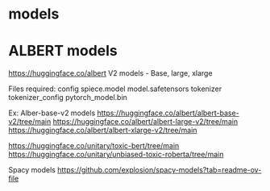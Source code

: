 # models


# ALBERT models
https://huggingface.co/albert 
V2 models - Base, large, xlarge


Files required:
  config
  spiece.model
  model.safetensors
  tokenizer
  tokenizer_config
  pytorch_model.bin


Ex:
Alber-base-v2 models
https://huggingface.co/albert/albert-base-v2/tree/main
https://huggingface.co/albert/albert-large-v2/tree/main
https://huggingface.co/albert/albert-xlarge-v2/tree/main



https://huggingface.co/unitary/toxic-bert/tree/main
https://huggingface.co/unitary/unbiased-toxic-roberta/tree/main


Spacy models
https://github.com/explosion/spacy-models?tab=readme-ov-file
